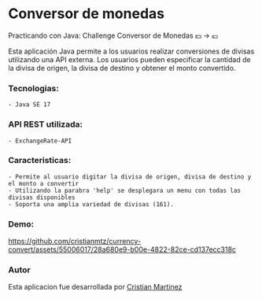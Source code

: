 # Conversor de monedas
Practicando con Java: Challenge Conversor de Monedas :dollar: -> :euro:

Esta aplicación Java permite a los usuarios realizar conversiones de divisas utilizando una API externa.
Los usuarios pueden especificar la cantidad de la divisa de origen, la divisa de destino y obtener el monto convertido.

### Tecnologias:
    - Java SE 17

### API REST utilizada:
    - ExchangeRate-API

### Caracteristicas:
    - Permite al usuario digitar la divisa de origen, divisa de destino y el monto a convertir
    - Utilizando la parabra 'help' se desplegara un menu con todas las divisas disponibles
    - Soporta una amplia variedad de divisas (161).

### Demo:
https://github.com/cristianmtz/currency-convert/assets/55006017/28a680e9-b00e-4822-82ce-cd137ecc318c


### Autor
Esta aplicacion fue desarrollada por [Cristian Martinez](https://github.com/cristianmtz)




